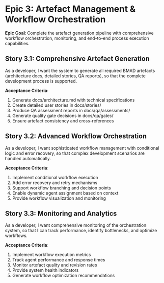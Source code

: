 # Epic 3: Artefact Management & Workflow Orchestration

**Epic Goal**: Complete the artefact generation pipeline with comprehensive workflow orchestration, monitoring, and end-to-end process execution capabilities.

## Story 3.1: Comprehensive Artefact Generation
As a developer, I want the system to generate all required BMAD artefacts (architecture docs, detailed stories, QA reports), so that the complete development process is supported.

**Acceptance Criteria:**
1. Generate docs/architecture.md with technical specifications
2. Create detailed user stories in docs/stories/
3. Produce QA assessment reports in docs/qa/assessments/
4. Generate quality gate decisions in docs/qa/gates/
5. Ensure artefact consistency and cross-references

## Story 3.2: Advanced Workflow Orchestration
As a developer, I want sophisticated workflow management with conditional logic and error recovery, so that complex development scenarios are handled automatically.

**Acceptance Criteria:**
1. Implement conditional workflow execution
2. Add error recovery and retry mechanisms
3. Support workflow branching and decision points
4. Enable dynamic agent assignment based on context
5. Provide workflow visualization and monitoring

## Story 3.3: Monitoring and Analytics
As a developer, I want comprehensive monitoring of the orchestration system, so that I can track performance, identify bottlenecks, and optimize workflows.

**Acceptance Criteria:**
1. Implement workflow execution metrics
2. Track agent performance and response times
3. Monitor artefact quality and revision rates
4. Provide system health indicators
5. Generate workflow optimization recommendations
